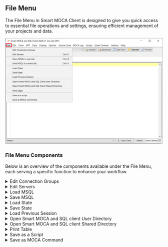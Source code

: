 ## File Menu

The File Menu in Smart MOCA Client is designed to give you quick access to essential file operations and settings, ensuring efficient management of your projects and data.

![FileMenu](../.attachments/file-menu/FileMenu.png)

### File Menu Components

Below is an overview of the components available under the File Menu, each serving a specific function to enhance your workflow.

<details>

<summary> Edit Connection Groups </summary>

This screen is used to maintain groups for connections.

![ConnectionGroups](../.attachments/file-menu/ConnectionGroups.png)

a. Adding New Connection Group
- For adding a new connection group, simply press on Add button, and add the name of group in dialog box and press OK.

    ![AddConnection](../.attachments/file-menu/AddConnection.png)

- Now it will ask for which connection you want to add in that group then choose connections from this screen and press OK.

    ![AddConnection1](../.attachments/file-menu/AddConnection1.png)

- The new group will be added to connection after you press OK button.

    ![AddConnection2](../.attachments/file-menu/AddConnection2.png)

b. Add Connection 
- For adding a new connection, simply press on Add Connection button, enter your connection information and press “Add/Update” button.

    ![AddConnection3](../.attachments/file-menu/AddConnection3.png)

c. Edit Selected Connection 
- To edit connection, select the connection and press “Edit selected connection” button. After editing the connection, press “Add/Update” button.

    ![AddConnection4](../.attachments/file-menu/AddConnection4.png)

d. Add Selected to Group 
- To add connection to group, select the connection and press “Add Selected To Group” button. After choosing group, press “OK” button.

    ![AddSelectedtoGroup](../.attachments/file-menu/AddSelectedtoGroup.png)

e. Remove Selected from Group 
- To remove connection from group, select the connection and press “Remove Selected from Group” button. After choosing group, press “OK” button.

    ![RemoveSelectedfromGroup](../.attachments/file-menu/RemoveSelectedfromGroup.png)

</details>

<details>

<summary> Edit Servers </summary>

This screen also allows us to manage connection information of servers. To edit, simply add your desired information and press “Add/Update” button.

![EditServers](../.attachments/file-menu/EditServers.png)

</details>

<details>

<summary> Load MSQL </summary>

This option allows us to load MSQL files into MOCA. To load a MSQL file, simply press this option after making connection and choose your MSQL file. Then press “open “and it will load up your file in current tab.

</details>

<details>

<summary> Save MSQL </summary>

This option allows us to save MSQL files into Computer. To save a file just click this option and give your desired name and press “save”. It will save the code of the current tab into your computer. 

</details>

<details>

<summary> Load State </summary>

This option allows us to load previously saved tabs from .dbs files. To load state, click this option and choose the previously saved states, and press open.

</details>

<details>

<summary> Save State </summary>
This option allows us to save tabs in. dbs format. Simply click this option and press save.

</details>

<details>

<summary> Load Previous Session </summary>

This option allows us to load previous sessions of MOCA, so you can easily jump into where you were previously. To load previous sessions, press this option and choose your session and click open button, your session will be loaded.

</details>

<details>

<summary> Open Smart MOCA and SQL client User Directory </summary>

By clicking this option, you can open the user directory of Smart MOCA client where all user files are placed.

![SQLClientUserDirectory](../.attachments/file-menu/SQLClientUserDirectory.png)

</details>

<details>

<summary> Open Smart MOCA and SQL client Shared Directory </summary>

By clicking this option, you can open the shared directory of Smart MOCA client. This contains Scripts, Variable Commands, Icons, etc.

![SQLClientSharedDirectory](../.attachments/file-menu/SQLClientSharedDirectory.png)

</details>

<details>

<summary> Print Table </summary>

This option allows us to print table results using printer.

![PrintTable](../.attachments/file-menu/PrintTable.png)

</details>

<details>

<summary> Save as a Script </summary>

This option allows us to save code used to retrieve data as script in script folder.

</details>

<details>

<summary> Save as MOCA Command </summary>

This option allows us to save code used to retrieve data as MOCA command.

</details>


